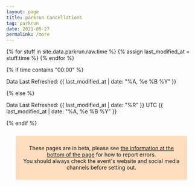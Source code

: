 ```yaml
---
layout: page
title: parkrun Cancellations
tag: parkrun
date: 2021-05-27
permalink: /more
---
```


{% for stuff in site.data.parkrun.raw.time %}
{% assign last_modified_at = stuff.time %}
{% endfor %}

{% if time contains "00:00" %}
  <p class="author_title" datetime="{{ last_modified_at | date_to_xmlschema }}">Data Last Refreshed: {{ last_modified_at | date: "%A, %e&nbsp;%B&nbsp;%Y" }}</p>
{% else %}
  <p class="author_title" datetime="{{ last_modified_at | date_to_xmlschema }}">Data Last Refreshed: {{ last_modified_at | date: "%R" }} UTC {{ last_modified_at | date: "%A, %e&nbsp;%B&nbsp;%Y" }}</p>
{% endif %}

<div style="background-color: rgba(255,128,0,0.25); margin: 25px; padding: 10px; text-align: center">
    <p>These pages are in beta, please see <a href="#contact">the information at the bottom of the page</a> for how to report errors.<br />You should always check the event's website and social media channels before setting out.</p>
</div>

<html>
    <head>
        <meta charset="utf-8">
        <meta name="viewport" content="initial-scale=1,maximum-scale=1,user-scalable=no">
        <link href="https://api.mapbox.com/mapbox-gl-js/v2.2.0/mapbox-gl.css" rel="stylesheet">
        <script src="https://api.mapbox.com/mapbox-gl-js/v2.2.0/mapbox-gl.js"></script>
        <style>
        #map { 
            width: 100%; height: 400pt
        }
        .countdown {
            text-align:center;
            width:100%;
            background-color:#2B233D;
            color:white;
            padding:10px 20px;
        }
        .mapboxgl-popup-content {
            width: fit-content
        }
        .flex-item {
            margin: 5px;
            flex-grow: 1;
            flex-basis: 48%;
        }
        .flex-container {
            display:flex;
            flex-wrap: wrap;
            text-align: center;
        }

        .flex-key {
            margin: 10px 5px;
            flex-grow: 1;
        }

        .flex-key p {
            margin: 0;
        }
        
        @media (max-width: 800px) {
            .flex-container {
                flex-direction: column;
            }
            }
        .ptr-flex {
            display:flex;
            flex-wrap: wrap;
            text-align: center;
        }
        
        .ptr-cell {
            margin: 5px;
            flex-grow: 1;
            flex-basis: 20%;
        }
        @media (max-width: 700px) {
            .ptr-cell {
                margin: 5px;
                flex-grow: 1;
                flex-basis: 30%;
            }
            }
        @media (max-width: 600px) {
            .ptr-cell {
                margin: 5px;
                flex-grow: 1;
                flex-basis: 40%;
            }
            }
        @media (max-width: 400px) {
            .ptr-flex {
                flex-direction: column;
            }
            }
        .collapsible {
            background-color: #2B233D;
            color: white;
            cursor: pointer;
            padding: 18px;
            width: -webkit-fill-available;
            border: none;
            text-align: left;
            outline: none;
            font-size: 15px;
            }

        .active, .collapsible:hover {
            background-color: #14101d;
            }

        .expcontent {
            padding: 0 18px;
            max-height: 0;
            overflow: hidden;
            transition: max-height 0.5s ease-out;
            }

        .collapsiblecan {
            background-color: #2B233D;
            color: white;
            cursor: pointer;
            padding: 18px;
            width: -webkit-fill-available;
            border: none;
            text-align: left;
            outline: none;
            font-size: 15px;
            }

        .active, .collapsiblecan:hover {
            background-color: #14101d;
            }

        .expcontentcan {
            padding: 0 18px;
            max-height: 0;
            overflow: hidden;
            transition: max-height 0.5s ease-out;
            }

        .collapsiblerein {
            background-color: #2B233D;
            color: white;
            cursor: pointer;
            padding: 18px;
            width: -webkit-fill-available;
            border: none;
            text-align: left;
            outline: none;
            font-size: 15px;
            }

        .active, .collapsiblerein:hover {
            background-color: #14101d;
            }

        .expcontentrein {
            padding: 0 18px;
            max-height: 0;
            overflow: hidden;
            transition: max-height 0.5s ease-out;
            }
        </style>
    </head>
    <body>
        <script>
            const queryString = window.location.search;
            const urlParams = new URLSearchParams(queryString);
            const zoom = urlParams.get('zoom')
            console.log(zoom);
            const lat = urlParams.get('lat')
            console.log(lat);
            const long = urlParams.get('long')
            console.log(long);
            const center = [long,lat]
            console.log(center);
        </script>
        <!-- Load the `mapbox-gl-geocoder` plugin. -->
        <script src="https://api.mapbox.com/mapbox-gl-js/plugins/mapbox-gl-geocoder/v4.7.0/mapbox-gl-geocoder.min.js"></script>
        <link rel="stylesheet" href="https://api.mapbox.com/mapbox-gl-js/plugins/mapbox-gl-geocoder/v4.7.0/mapbox-gl-geocoder.css" type="text/css">
        
        <!-- Promise polyfill script is required -->
        <!-- to use Mapbox GL Geocoder in IE 11. -->
        <script src="https://cdn.jsdelivr.net/npm/es6-promise@4/dist/es6-promise.min.js"></script>
        <script src="https://cdn.jsdelivr.net/npm/es6-promise@4/dist/es6-promise.auto.min.js"></script>

        <div id="map"></div>

        <script>
            mapboxgl.accessToken = 'pk.eyJ1Ijoiam9zaC1qdXN0am9zaCIsImEiOiJja3A2eHdmajIwNGFvMndtcmNsbnZycm44In0.SvsoxpdU7NRLYLVRFIu2kw';
            if (zoom != null && lat != null && long != null) {
                var map = new mapboxgl.Map({
                    container: 'map',
                    zoom: zoom,
                    center: center,
                    style: 'mapbox://styles/mapbox/streets-v11'
                });
            } else if (zoom != null && lat == null && long == null) {
                var map = new mapboxgl.Map({
                    container: 'map',
                    zoom: zoom,
                    center: [10, 20],
                    style: 'mapbox://styles/mapbox/streets-v11'
                });
            } else if (zoom == null && lat != null && long != null) { 
                var map = new mapboxgl.Map({
                    container: 'map',
                    zoom: 0.9,
                    center: center,
                    style: 'mapbox://styles/mapbox/streets-v11'
                });   
            } else {
                var map = new mapboxgl.Map({
                    container: 'map',
                    zoom: 0.9,
                    center: [10, 20],
                    style: 'mapbox://styles/mapbox/streets-v11'
                });
            }

            // filters for classifying parkruns into five categories based on value
            var parkrunning = ['==', ['get', 'Status'], 'parkrunning'];
            var juniorrunning = ['==', ['get', 'Status'], 'junior parkrunning'];
            var cancelled5k = ['==', ['get', 'Status'], '5k Cancellation'];
            var cancelled2k = ['==', ['get', 'Status'], 'junior Cancellation'];
            var ptr = ['==', ['get', 'Status'], 'PtR'];

            // colors to use for the categories
            var colors = ['#7CB342', '#0288D1', '#A52714', '#1A237E', '#F9A825'];

            map.on('load', function () {
                // add a clustered GeoJSON source for a sample set of parkruns
                map.addSource('parkruns', {
                    'type': 'geojson',
                    'data': {{ site.data.parkrun.raw.events | jsonify}},
                    'cluster': true,
                    'clusterRadius': 50,
                    'clusterProperties': {
                        // keep separate counts for each magnitude category in a cluster
                        'parkrunning': ['+', ['case', parkrunning, 1, 0]],
                        'juniorrunning': ['+', ['case', juniorrunning, 1, 0]],
                        'cancelled5k': ['+', ['case', cancelled5k, 1, 0]],
                        'cancelled2k': ['+', ['case', cancelled2k, 1, 0]],
                        'ptr': ['+', ['case', ptr, 1, 0]],
                    }
                });
                // circle and symbol layers for rendering individual parkruns (unclustered points)
                map.addLayer({
                    'id': 'parkrun_circle',
                    'type': 'circle',
                    'source': 'parkruns',
                    'filter': ['!=', 'cluster', true],
                    'paint': {
                        'circle-color': [
                            'case',
                            parkrunning,
                            colors[0],
                            juniorrunning,
                            colors[1],
                            cancelled5k,
                            colors[2],
                            cancelled2k,
                            colors[3],
                            colors[4]
                        ],
                        'circle-opacity': 0.6,
                        'circle-radius': 12
                    }
                });
                map.addLayer({
                    'id': 'parkrun_label',
                    'type': 'symbol',
                    'source': 'parkruns',
                    'filter': ['!=', 'cluster', true],
                    'layout': {
                        'text-field': ['get', 'EventShortName'],
                        'text-font': ['Open Sans Semibold', 'Arial Unicode MS Bold'],
                        'text-size': 12
                    },
                    'paint': {
                        'text-color': '#000000'
                    }
                });

                // objects for caching and keeping track of HTML marker objects (for performance)
                var markers = {};
                var markersOnScreen = {};

                function updateMarkers() {
                    var newMarkers = {};
                    var features = map.querySourceFeatures('parkruns');

                    // for every cluster on the screen, create an HTML marker for it (if we didn't yet),
                    // and add it to the map if it's not there already
                    for (var i = 0; i < features.length; i++) {
                        var coords = features[i].geometry.coordinates;
                        var props = features[i].properties;
                        if (!props.cluster) continue;
                        var id = props.cluster_id;

                        var marker = markers[id];
                        if (!marker) {
                            var el = createDonutChart(props);
                            marker = markers[id] = new mapboxgl.Marker({
                                element: el
                            }).setLngLat(coords);
                        }
                        newMarkers[id] = marker;

                        if (!markersOnScreen[id]) marker.addTo(map);
                    }
                    // for every marker we've added previously, remove those that are no longer visible
                    for (id in markersOnScreen) {
                        if (!newMarkers[id]) markersOnScreen[id].remove();
                    }
                    markersOnScreen = newMarkers;
                }

                // after the GeoJSON data are loaded, update markers on the screen on every frame
                map.on('render', function () {
                    if (!map.isSourceLoaded('parkruns')) return;
                    updateMarkers();
                });
                // When a click event occurs on a feature in the places layer, open a popup at the
                // location of the feature, with description HTML from its properties.
                map.on('click', 'parkrun_circle', function (e) {
                    var coordinates = e.features[0].geometry.coordinates.slice();
                    var description = e.features[0].properties.description;
                    
                    // Ensure that if the map is zoomed out such that multiple
                    // copies of the feature are visible, the popup appears
                    // over the copy being pointed to.
                    while (Math.abs(e.lngLat.lng - coordinates[0]) > 180) {
                        coordinates[0] += e.lngLat.lng > coordinates[0] ? 360 : -360;
                }
                
                new mapboxgl.Popup()
                    .setLngLat(coordinates)
                    .setHTML(description)
                    .addTo(map);
                });
                
                // Change the cursor to a pointer when the mouse is over the places layer.
                map.on('mouseenter', 'parkrun_circle', function () {
                    map.getCanvas().style.cursor = 'pointer';
                });
                
                // Change it back to a pointer when it leaves.
                map.on('mouseleave', 'parkrun_circle', function () {
                    map.getCanvas().style.cursor = '';
                });
            });

            // code for creating an SVG donut chart from feature properties
            function createDonutChart(props) {
                var offsets = [];
                var counts = [
                    props.parkrunning,
                    props.juniorrunning,
                    props.cancelled5k,
                    props.cancelled2k,
                    props.ptr
                ];
                var total = 0;
                for (var i = 0; i < counts.length; i++) {
                    offsets.push(total);
                    total += counts[i];
                }
                var fontSize =
                    total >= 1000 ? 22 : total >= 100 ? 20 : total >= 10 ? 18 : 16;
                var r = total >= 1000 ? 50 : total >= 100 ? 32 : total >= 10 ? 24 : 18;
                var r0 = Math.round(r * 0.6);
                var w = r * 2;

                var html =
                    '<div><svg width="' +
                    w +
                    '" height="' +
                    w +
                    '" viewbox="0 0 ' +
                    w +
                    ' ' +
                    w +
                    '" text-anchor="middle" style="font: ' +
                    fontSize +
                    'px sans-serif; display: block">';

                for (i = 0; i < counts.length; i++) {
                    html += donutSegment(
                        offsets[i] / total,
                        (offsets[i] + counts[i]) / total,
                        r,
                        r0,
                        colors[i]
                    );
                }
                html +=
                    '<circle cx="' +
                    r +
                    '" cy="' +
                    r +
                    '" r="' +
                    r0 +
                    '" fill="white" /><text dominant-baseline="central" transform="translate(' +
                    r +
                    ', ' +
                    r +
                    ')">' +
                    total.toLocaleString() +
                    '</text></svg></div>';

                var el = document.createElement('div');
                el.innerHTML = html;
                return el.firstChild;
            }

            function donutSegment(start, end, r, r0, color) {
                if (end - start === 1) end -= 0.00001;
                var a0 = 2 * Math.PI * (start - 0.25);
                var a1 = 2 * Math.PI * (end - 0.25);
                var x0 = Math.cos(a0),
                    y0 = Math.sin(a0);
                var x1 = Math.cos(a1),
                    y1 = Math.sin(a1);
                var largeArc = end - start > 0.5 ? 1 : 0;

                return [
                    '<path d="M',
                    r + r0 * x0,
                    r + r0 * y0,
                    'L',
                    r + r * x0,
                    r + r * y0,
                    'A',
                    r,
                    r,
                    0,
                    largeArc,
                    1,
                    r + r * x1,
                    r + r * y1,
                    'L',
                    r + r0 * x1,
                    r + r0 * y1,
                    'A',
                    r0,
                    r0,
                    0,
                    largeArc,
                    0,
                    r + r0 * x0,
                    r + r0 * y0,
                    '" fill="' + color + '" />'
                ].join(' ');
            }
            // Add the control to the map.
            map.addControl(
                new MapboxGeocoder({
                    accessToken: mapboxgl.accessToken,
                    mapboxgl: mapboxgl
                })
            );
            var ourGeoLocator = new mapboxgl.GeolocateControl({
                positionOptions: {
                enableHighAccuracy: false
                },
                fitBoundsOptions: {
                maxZoom: 10
                }
            })

            map.addControl(ourGeoLocator);

            ourGeoLocator.on('geolocate', function(e) {
                    console.log(e);
                    console.log(map.queryRenderedFeatures(
                        null,
                        { layers: ['parkrun_circle'] }
                    ));
                } 
            );
            map.addControl(new mapboxgl.NavigationControl({showCompass: false}));
            map.addControl(new mapboxgl.FullscreenControl());
            // disable map rotation using right click + drag
            map.dragRotate.disable();

            // disable map rotation using touch rotation gesture
            map.touchZoomRotate.disableRotation();

            // Center the map on the coordinates of any clicked circle from the 'parkrun_circle' layer.
            map.on('click', 'parkrun_circle', function (e) {
                map.flyTo({
                center: e.features[0].geometry.coordinates
                });
            });
        </script>
        <style>
                /* The switch - the box around the slider */
        .switch {
            position: sticky;
            display: inline-block;
            width: 60px;
            height: 34px;
        }

        /* Hide default HTML checkbox */
        .switch input {
            opacity: 0;
            width: 0;
            height: 0;
        }

        /* The slider */
        .slider {
            position: absolute;
            cursor: pointer;
            top: 0;
            left: 0;
            right: 0;
            bottom: 0;
            background-color: #ccc;
            -webkit-transition: .4s;
            transition: .4s;
        }

        .slider:before {
            position: absolute;
            content: "";
            height: 26px;
            width: 26px;
            left: 4px;
            bottom: 4px;
            background-color: white;
            -webkit-transition: .4s;
            transition: .4s;
        }
        
        input:checked + .slider#switch1 {
            background-color: #7CB342;
        }
        input:checked + .slider#switch2 {
            background-color: #0288D1;
        }
        input:checked + .slider#switch3 {
            background-color: #A52714;
        }
        input:checked + .slider#switch4 {
            background-color: #1A237E;
        }
        input:checked + .slider#switch5 {
            background-color: #F9A825;
        }

        input:focus + .slider {
            box-shadow: 0 0 1px #2196F3;
        }

        input:checked + .slider:before {
            -webkit-transform: translateX(26px);
            -ms-transform: translateX(26px);
            transform: translateX(26px);
        }

        /* Rounded sliders */
        .slider.round {
            border-radius: 34px;
        }

        .slider.round:before {
            border-radius: 50%;
        }
        </style>
        <div class="flex-container" style="color: #FFFFFF">
            <div class="flex-key">
                <p id="key1">parkrunning</p>
                <!--<label class="switch"><input type="checkbox" id="check1" checked onclick="toggleparkruns()"><span class="slider round" id="switch1"></span></label>
                <p id="text" style="display:block; color: #000000">CHECKED!</p>-->
            </div>
            <div class="flex-key">
                <p id="key2">junior parkrunning</p>
                <!--<label class="switch"><input type="checkbox" id="check2" checked><span class="slider round" id="switch2"></span></label>-->
            </div>
            <div class="flex-key">
                <p id="key3">5k Cancellations</p>
                <!--<label class="switch"><input type="checkbox" id="check3" checked><span class="slider round" id="switch3"></span></label>-->
            </div>
            <div class="flex-key">
                <p id="key4">junior Cancellations</p>
                <!--<label class="switch"><input type="checkbox" id="check4" checked><span class="slider round" id="switch4"></span></label>-->
            </div>
            <div class="flex-key">
                <p id="key5">Permission to Return Received</p>
                <!--<label class="switch"><input type="checkbox" id="check5" checked><span class="slider round" id="switch5"></span></label>-->
            </div>
        </div>
        <script>
            document.getElementById('key1').style.backgroundColor = colors[0] ;
            document.getElementById('key2').style.backgroundColor = colors[1] ;
            document.getElementById('key3').style.backgroundColor = colors[2] ;
            document.getElementById('key4').style.backgroundColor = colors[3] ;
            document.getElementById('key5').style.backgroundColor = colors[4] ;
            function toggleparkruns() {
                var checkBox = document.getElementById("check1");
                var text = document.getElementById("text");
                if (checkBox.checked == true){
                    text.style.display = "block";
                } else {
                    text.style.display = "none";
                }
            }
        </script>
        <div style="display:flex; flex-wrap: wrap;">
        <p style="flex-grow: 1;">Showing data for 
        {% for row in site.data.parkrun.cancellation-dates %}
            {% for pair in row %}
                {% for item in pair %}
                    {% if forloop.last %}
                        and 
                    {% endif %}
                    {{ item | date: "%A, %e&nbsp;%B&nbsp;%Y" }}
                {% endfor %}
            {% endfor %}
        {% endfor %}
        </p>
        <a style="margin:auto; flex-grow: 1; text-align: end;" href="/" id="map-link">Click here to go to the full map.</a>
        </div>
        {% if site.data.parkrun.cancellation-changes.size > 0 %}
        <h2>Most Recent Changes</h2>
            <div>
                {% if site.data.parkrun.cancellation-additions.size > 0 %}
                    <button type="button" class="collapsiblecan" style="margin: 5px;"><p style="float:left; margin: 0">Click to view the most recent Cancellations</p><p style="float:right; margin: 0">Last Change: {{site.data.parkrun.cancellation-additions.last.Event | date: "%R UTC %A, %e&nbsp;%B&nbsp;%Y" }}</p></button>
                    <div class="expcontentcan">
                        <table style="width: 100%">
                            {% for row in site.data.parkrun.cancellation-additions %}
                                <tr>
                                    {% if forloop.first %}
                                        {% for pair in row %}
                                            <th>{{ pair[0] }}</th>
                                        {% endfor %}
                                        </tr>
                                        <tr>
                                        {% for pair in row %}
                                            <td>{{ pair[1] }}</td>
                                        {% endfor %}
                                    {% elsif forloop.last %}
                                    {% else %}
                                        {% for pair in row %}
                                            <td>{{ pair[1] }}</td>
                                        {% endfor %}
                                    {% endif %}
                                </tr>
                            {% endfor %}
                        </table>
                        <a href="/updates" style="float:right">Click to see a full history</a>
                    </div>
                    <script>
                        var coll = document.getElementsByClassName("collapsiblecan");
                        var i;

                        for (i = 0; i < coll.length; i++) {
                        coll[i].addEventListener("click", function() {
                            this.classList.toggle("active");
                            var expcontentcan = this.nextElementSibling;
                            if (expcontentcan.style.maxHeight){
                            expcontentcan.style.maxHeight = null;
                            } else {
                            expcontentcan.style.maxHeight = expcontentcan.scrollHeight + "px";
                            } 
                        });
                        }
                    </script>
                {% endif %}
            </div>
            <!--<div>
                {% if site.data.parkrun.cancellation-removals.size > 0 %}
                    <button type="button" class="collapsiblerein" style="margin: 5px;"><p style="float:left; margin: 0">Click to view the most recent Reinstatements</p><p style="float:right; margin: 0">Last Change: {{site.data.parkrun.cancellation-removals.last.Event | date: "%R UTC %A, %e&nbsp;%B&nbsp;%Y" }}</p></button>
                    <div class="expcontentrein">
                        <table style="width: 100%">
                            {% for row in site.data.parkrun.cancellation-removals %}
                                <tr>
                                    {% if forloop.first %}
                                        {% for pair in row %}
                                            <th>{{ pair[0] }}</th>
                                        {% endfor %}
                                        </tr>
                                        <tr>
                                        {% for pair in row %}
                                            <td>{{ pair[1] }}</td>
                                        {% endfor %}
                                    {% elsif forloop.last %}
                                    {% else %}
                                        {% for pair in row %}
                                            <td>{{ pair[1] }}</td>
                                        {% endfor %}
                                    {% endif %}
                                </tr>
                            {% endfor %}
                        </table>
                    </div>
                    <script>
                        var coll = document.getElementsByClassName("collapsiblerein");
                        var i;

                        for (i = 0; i < coll.length; i++) {
                        coll[i].addEventListener("click", function() {
                            this.classList.toggle("active");
                            var expcontentrein = this.nextElementSibling;
                            if (expcontentrein.style.maxHeight){
                            expcontentrein.style.maxHeight = null;
                            } else {
                            expcontentrein.style.maxHeight = expcontentrein.scrollHeight + "px";
                            } 
                        });
                        }
                    </script>
                {% endif %}
            </div>-->
        {% endif %}
        <br />
        <h2>parkrun returns in:</h2>
        <script>let options = { weekday: 'long', year: 'numeric', month: 'long', day: 'numeric', timeZoneName: 'short', hour:'2-digit', minute:'2-digit'};</script>
        <div class="flex-container">
            <div class="flex-item">
                <div class="countdown">
                    <!-- Display the timer timer in an element -->
                    <h3 style="margin:inherit; color:inherit">France</h3>
                    <h2 id="timer6" style="margin:inherit; color:inherit;"></h2>
                    <p id="endDate6" style="margin:inherit;"></p>

                    <script>
                        // Set the date we're counting down to
                        var countDownDate6 = new Date( "2021/07/03 09:00:00 GMT+02:00").getTime();

                        // Update the count down every 1 second
                        var x = setInterval(function() {

                        // Get today's date and time
                        var now = new Date().getTime();

                        // Find the distance between now and the count down date
                        var distance = countDownDate6 - now;

                        // Time calculations for days, hours, minutes and seconds
                        var weeks = Math.floor(distance / (1000 * 60 * 60 * 24 * 7));
                        var days = Math.floor((distance % (1000 * 60 * 60 * 24 * 7)) / (1000 * 60 * 60 * 24));
                        var hours = Math.floor((distance % (1000 * 60 * 60 * 24)) / (1000 * 60 * 60));
                        var minutes = Math.floor((distance % (1000 * 60 * 60)) / (1000 * 60));
                        var seconds = Math.floor((distance % (1000 * 60)) / 1000);

                        // Display the result in the element with id="timer"
                        if (weeks == 0) {
                            if (days == 0) {
                                document.getElementById("timer6").innerHTML = hours + "h " + minutes + "m " + seconds + "s ";
                            }
                            else {
                                document.getElementById("timer6").innerHTML = days + "d " + hours + "h " + minutes + "m " + seconds + "s ";
                            }
                        }
                        else {
                            document.getElementById("timer6").innerHTML = weeks + "w " + days + "d " + hours + "h " + minutes + "m " + seconds + "s ";
                        }

                        // If the count down is finished, write some text
                        if (distance < 0) {
                            clearInterval(x);
                            document.getElementById("timer6").innerHTML = "parkrun's Back!";
                        }
                        }, 1000);

                        var cdinput6 = new Date(countDownDate6)

                        var cdoutput6 = cdinput6.toLocaleString('default', options);

                        document.getElementById("endDate6").innerHTML = cdoutput6
                    </script>
                </div>
            </div>
            <!--<div class="flex-item">
                <div class="countdown">
                    <!-- Display the timer timer in an element --
                    <h3 style="margin:inherit; color:inherit">Wales (tbc)</h3>
                    <h2 id="timer8" style="margin:inherit; color:inherit;"></h2>
                    <p id="endDate8" style="margin:inherit;"></p>

                    <script>
                        // Set the date we're counting down to
                        var countDownDate8 = new Date( "2021/07/10 09:00:00 GMT+01:00").getTime();

                        // Update the count down every 1 second
                        var x = setInterval(function() {

                        // Get today's date and time
                        var now = new Date().getTime();

                        // Find the distance between now and the count down date
                        var distance = countDownDate8 - now;

                        // Time calculations for days, hours, minutes and seconds
                        var weeks = Math.floor(distance / (1000 * 60 * 60 * 24 * 7));
                        var days = Math.floor((distance % (1000 * 60 * 60 * 24 * 7)) / (1000 * 60 * 60 * 24));
                        var hours = Math.floor((distance % (1000 * 60 * 60 * 24)) / (1000 * 60 * 60));
                        var minutes = Math.floor((distance % (1000 * 60 * 60)) / (1000 * 60));
                        var seconds = Math.floor((distance % (1000 * 60)) / 1000);

                        // Display the result in the element with id="timer"
                        if (weeks == 0) {
                            if (days == 0) {
                                document.getElementById("timer8").innerHTML = hours + "h " + minutes + "m " + seconds + "s ";
                            }
                            else {
                                document.getElementById("timer8").innerHTML = days + "d " + hours + "h " + minutes + "m " + seconds + "s ";
                            }
                        }
                        else {
                            document.getElementById("timer8").innerHTML = weeks + "w " + days + "d " + hours + "h " + minutes + "m " + seconds + "s ";
                        }

                        // If the count down is finished, write some text
                        if (distance < 0) {
                            clearInterval(x);
                            document.getElementById("timer8").innerHTML = "parkrun's Back!";
                        }
                        }, 1000);

                        var cdinput8 = new Date(countDownDate8)

                        var cdoutput8 = cdinput8.toLocaleString('default', options);

                        document.getElementById("endDate8").innerHTML = cdoutput8
                    </script>
                </div>
                <p style="text-align: center;">A provisional date was first included in the <a href="https://blog.parkrun.com/uk/2021/06/08/covid-19-coronavirus-update-8-june/">8th June Update</a> but was not in the confirmed list in the <a href="https://blog.parkrun.com/uk/2021/06/15/covid-19-coronavirus-update-15-june/">15th June Update</a>. See the <a href="https://blog.parkrun.com/uk/tag/covid-19/">latest update</a> for more info.</p>
            </div>-->
            <div class="flex-item">
                <div class="countdown">
                    <h3 style="margin:inherit; color:inherit">England</h3>
                    <h2 id="timer1" style="margin:inherit; color:inherit;"></h2>
                    <p id="endDate1" style="margin:inherit;"></p>

                    <script>
                        // Set the date we're counting down to
                        var countDownDate1 = new Date("Jul 24, 2021 09:00:00 GMT+01:00").getTime();

                        // Update the count down every 1 second
                        var x = setInterval(function() {

                        // Get today's date and time
                        var now = new Date().getTime();

                        // Find the distance between now and the count down date
                        var distance = countDownDate1 - now;

                        // Time calculations for days, hours, minutes and seconds
                        var weeks = Math.floor(distance / (1000 * 60 * 60 * 24 * 7));
                        var days = Math.floor((distance % (1000 * 60 * 60 * 24 * 7)) / (1000 * 60 * 60 * 24));
                        var hours = Math.floor((distance % (1000 * 60 * 60 * 24)) / (1000 * 60 * 60));
                        var minutes = Math.floor((distance % (1000 * 60 * 60)) / (1000 * 60));
                        var seconds = Math.floor((distance % (1000 * 60)) / 1000);

                        // Display the result in the element with id="timer"
                        if (weeks == 0) {
                            if (days == 0) {
                                document.getElementById("timer1").innerHTML = hours + "h " + minutes + "m " + seconds + "s ";
                            }
                            else {
                                document.getElementById("timer1").innerHTML = days + "d " + hours + "h " + minutes + "m " + seconds + "s ";
                            }
                        }
                        else {
                            document.getElementById("timer1").innerHTML = weeks + "w " + days + "d " + hours + "h " + minutes + "m " + seconds + "s ";
                        }

                        // If the count down is finished, write some text
                        if (distance < 0) {
                            clearInterval(x);
                            document.getElementById("timer1").innerHTML = "parkrun's Back!";
                        }
                        }, 1000);

                        var cdinput1 = new Date(countDownDate1)

                        var cdoutput1 = cdinput1.toLocaleString('default', options);

                        document.getElementById("endDate1").innerHTML = cdoutput1
                    </script>
                </div>
                <p style="text-align: center;">The <a href="https://blog.parkrun.com/uk/2021/06/25/uk-update-25-june/">25th June Update</a> stated 521 events have landowner permission but the published list states {{site.data.parkrun.PtR.size}} of 564 events ({{site.data.parkrun.PtR.size | divided_by: 564.0 | times: 100 | round }}%) have Permission to Return.</p>
            </div>
            <div class="flex-item">
                <div class="countdown">
                    <!-- Display the timer timer in an element -->
                    <h3 style="margin:inherit; color:inherit">Sweden</h3>
                    <h2 id="timer9" style="margin:inherit; color:inherit;"></h2>
                    <p id="endDate9" style="margin:inherit;"></p>

                    <script>
                        // Set the date we're counting down to
                        var countDownDate9 = new Date( "2021/08/07 09:30:00 GMT+02:00").getTime();

                        // Update the count down every 1 second
                        var x = setInterval(function() {

                        // Get today's date and time
                        var now = new Date().getTime();

                        // Find the distance between now and the count down date
                        var distance = countDownDate9 - now;

                        // Time calculations for days, hours, minutes and seconds
                        var weeks = Math.floor(distance / (1000 * 60 * 60 * 24 * 7));
                        var days = Math.floor((distance % (1000 * 60 * 60 * 24 * 7)) / (1000 * 60 * 60 * 24));
                        var hours = Math.floor((distance % (1000 * 60 * 60 * 24)) / (1000 * 60 * 60));
                        var minutes = Math.floor((distance % (1000 * 60 * 60)) / (1000 * 60));
                        var seconds = Math.floor((distance % (1000 * 60)) / 1000);

                        // Display the result in the element with id="timer"
                        if (weeks == 0) {
                            if (days == 0) {
                                document.getElementById("timer9").innerHTML = hours + "h " + minutes + "m " + seconds + "s ";
                            }
                            else {
                                document.getElementById("timer9").innerHTML = days + "d " + hours + "h " + minutes + "m " + seconds + "s ";
                            }
                        }
                        else {
                            document.getElementById("timer9").innerHTML = weeks + "w " + days + "d " + hours + "h " + minutes + "m " + seconds + "s ";
                        }

                        // If the count down is finished, write some text
                        if (distance < 0) {
                            clearInterval(x);
                            document.getElementById("timer9").innerHTML = "parkrun's Back!";
                        }
                        }, 1000);

                        var cdinput9 = new Date(countDownDate9)

                        var cdoutput9 = cdinput9.toLocaleString('default', options);

                        document.getElementById("endDate9").innerHTML = cdoutput9
                    </script>
                </div>
            </div>
            <div class="flex-item">
                <div class="countdown">
                    <!-- Display the timer timer in an element -->
                    <h3 style="margin:inherit; color:inherit">Scotland (tbc)</h3>
                    <h2 id="timer5" style="margin:inherit; color:inherit;"></h2>
                    <p id="endDate5" style="margin:inherit;"></p>

                    <script>
                        // Set the date we're counting down to
                        var countDownDate5 = new Date( "2021/08/14 09:30:00 GMT+01:00").getTime();

                        // Update the count down every 1 second
                        var x = setInterval(function() {

                        // Get today's date and time
                        var now = new Date().getTime();

                        // Find the distance between now and the count down date
                        var distance = countDownDate5 - now;

                        // Time calculations for days, hours, minutes and seconds
                        var weeks = Math.floor(distance / (1000 * 60 * 60 * 24 * 7));
                        var days = Math.floor((distance % (1000 * 60 * 60 * 24 * 7)) / (1000 * 60 * 60 * 24));
                        var hours = Math.floor((distance % (1000 * 60 * 60 * 24)) / (1000 * 60 * 60));
                        var minutes = Math.floor((distance % (1000 * 60 * 60)) / (1000 * 60));
                        var seconds = Math.floor((distance % (1000 * 60)) / 1000);

                        // Display the result in the element with id="timer"
                        if (weeks == 0) {
                            if (days == 0) {
                                document.getElementById("timer5").innerHTML = hours + "h " + minutes + "m " + seconds + "s ";
                            }
                            else {
                                document.getElementById("timer5").innerHTML = days + "d " + hours + "h " + minutes + "m " + seconds + "s ";
                            }
                        }
                        else {
                            document.getElementById("timer5").innerHTML = weeks + "w " + days + "d " + hours + "h " + minutes + "m " + seconds + "s ";
                        }

                        // If the count down is finished, write some text
                        if (distance < 0) {
                            clearInterval(x);
                            document.getElementById("timer5").innerHTML = "parkrun's Back!";
                        }
                        }, 1000);

                        var cdinput5 = new Date(countDownDate5)

                        var cdoutput5 = cdinput5.toLocaleString('default', options);

                        document.getElementById("endDate5").innerHTML = cdoutput5
                    </script>
                </div>
                <p style="text-align: center;">A provisional date was included in the <a href="https://blog.parkrun.com/uk/2021/06/25/uk-update-25-june/">25th June Update</a> but has not been confirmed.</p>
            </div>
        </div>
        <br />
        <button type="button" class="collapsible" style="margin: 5px;">Click to view the english events with permission to return</button>
        <div class="expcontent">
            <h3> The following English events have been granted permission to return </h3>
            <div class="ptr-flex">
                {% for row in site.data.parkrun.PtR %}
                    {% for pair in row %}
                    <div class="ptr-cell">{{ pair[1] }}</div>
                    {% endfor %}
                {% endfor %}
            </div>
        </div>
        <script>
            var coll = document.getElementsByClassName("collapsible");
            var i;

            for (i = 0; i < coll.length; i++) {
            coll[i].addEventListener("click", function() {
                this.classList.toggle("active");
                var expcontent = this.nextElementSibling;
                if (expcontent.style.maxHeight){
                expcontent.style.maxHeight = null;
                } else {
                expcontent.style.maxHeight = expcontent.scrollHeight + "px";
                } 
            });
            }
        </script>

        <h2>Events</h2>
        <table style="width: 100%">
            {% for row in site.data.parkrun.countries-data %}
                <tr>
                    {% if forloop.first %}
                        {% for pair in row %}
                            <th>{{ pair[0] }}</th>
                        {% endfor %}
                        </tr>
                        <tr>
                        {% for pair in row %}
                            <td>{{ pair[1] }}</td>
                        {% endfor %}
                    {% elsif forloop.last %}
                        {% for pair in row %}
                            <th>{{ pair[1] }}</th>
                        {% endfor %}
                    {% else %}
                        {% for pair in row %}
                            <td>{{ pair[1] }}</td>
                        {% endfor %}
                    {% endif %}
                </tr>
            {% endfor %}
        </table>
        <h2>UK Events</h2>
        <table style="width: 100%">
            {% for row in site.data.parkrun.uk-data %}
                <tr>
                    {% if forloop.first %}
                        {% for pair in row %}
                            <th>{{ pair[0] }}</th>
                        {% endfor %}
                        </tr>
                        <tr>
                        {% for pair in row %}
                            <td>{{ pair[1] }}</td>
                        {% endfor %}
                    {% elsif forloop.last %}
                        {% for pair in row %}
                            <th>{{ pair[1] }}</th>
                        {% endfor %}
                    {% else %}
                        {% for pair in row %}
                            <td>{{ pair[1] }}</td>
                        {% endfor %}
                    {% endif %}
                </tr>
            {% endfor %}
        </table>
        <h2>Australian Events</h2>
        <table style="width: 100%">
            {% for row in site.data.parkrun.aus-data %}
                <tr>
                    {% if forloop.first %}
                        {% for pair in row %}
                            <th>{{ pair[0] }}</th>
                        {% endfor %}
                        </tr>
                        <tr>
                        {% for pair in row %}
                            <td>{{ pair[1] }}</td>
                        {% endfor %}
                    {% elsif forloop.last %}
                        {% for pair in row %}
                            <th>{{ pair[1] }}</th>
                        {% endfor %}
                    {% else %}
                        {% for pair in row %}
                            <td>{{ pair[1] }}</td>
                        {% endfor %}
                    {% endif %}
                </tr>
            {% endfor %}
        </table>
    </body>
</html>

This page is automatically updated throughout the week with data for the upcoming weekend. The data are refreshed approximately every three hours except on Friday evenings and Saturday mornings when the page is updated hourly (6pm Friday to 9am Saturday). Please be aware that due to the unreliabity of GitHub actions triggered by a schedule, data are unlikely to be refreshed excatly on the hour. You should always check the event's website and social media channels before setting out.

<p id="contact">The methods for collecting and parsing the data are not perfect. If you notice something that doesn't look right - please let me know by <a href="https://github.com/josh-justjosh/parkrun-cancellations/issues/new">opening an issue</a> in the GitHub repo, <a href="https://twitter.com/intent/tweet?text=@_Josh_justJosh">on twitter</a> or <a href="mailto:hello@josh.me.uk?subject=Issue with parkrun Cancellations page">by email</a>.</p>

<div class="countdown" style="background-color: rgb(249, 168, 37);">
<!-- Display the timer timer in an element -->
<h3 style="margin:inherit; color:inherit">Time Until all the Permission to Return stuff can be torn out</h3>
<h2 id="timer2" style="margin:inherit; color:inherit;"></h2>
<p id="endDate2" style="margin:inherit;"></p>

<script>
    // Set the date we're counting down to
    var countDownDate2 = new Date( "2021/07/19 00:00:00 GMT+00:00").getTime();

    // Update the count down every 1 second
    var x = setInterval(function() {

    // Get today's date and time
    var now = new Date().getTime();

    // Find the distance between now and the count down date
    var distance = countDownDate2 - now;

    // Time calculations for days, hours, minutes and seconds
    var weeks = Math.floor(distance / (1000 * 60 * 60 * 24 * 7));
    var days = Math.floor((distance % (1000 * 60 * 60 * 24 * 7)) / (1000 * 60 * 60 * 24));
    var hours = Math.floor((distance % (1000 * 60 * 60 * 24)) / (1000 * 60 * 60));
    var minutes = Math.floor((distance % (1000 * 60 * 60)) / (1000 * 60));
    var seconds = Math.floor((distance % (1000 * 60)) / 1000);

    // Display the result in the element with id="timer"
    if (weeks == 0) {
        if (days == 0) {
            document.getElementById("timer2").innerHTML = hours + "h " + minutes + "m " + seconds + "s ";
        }
        else {
            document.getElementById("timer2").innerHTML = days + "d " + hours + "h " + minutes + "m " + seconds + "s ";
        }
    }
    else {
        document.getElementById("timer2").innerHTML = weeks + "w " + days + "d " + hours + "h " + minutes + "m " + seconds + "s ";
    }

    // If the count down is finished, write some text
    if (distance < 0) {
        clearInterval(x);
        document.getElementById("timer2").innerHTML = "Goodbye Permission to Return stuff";
    }
    }, 1000);

    var cdinput2 = new Date(countDownDate2)

    var cdoutput2 = cdinput2.toLocaleString('default', options);

    document.getElementById("endDate2").innerHTML = cdoutput2
</script>
</div>
